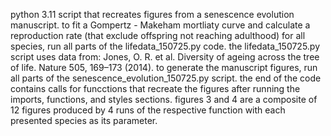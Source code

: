 python 3.11 script that recreates figures from a senescence evolution manuscript. 
to fit a Gompertz - Makeham mortliaty curve and calculate a reproduction rate (that exclude offspring not reaching adulthood) for all species, run all parts of the lifedata_150725.py code.
the lifedata_150725.py script uses data from: Jones, O. R. et al. Diversity of ageing across the tree of life. Nature 505, 169–173 (2014).
to generate the manuscript figures, run all parts of the senescence_evolution_150725.py script.
the end of the code contains calls for funcctions that recreate the figures after running the imports, functions, and styles sections.
figures 3 and 4 are a composite of 12 figures produced by 4 runs of the respective function with each presented species as its parameter.   
